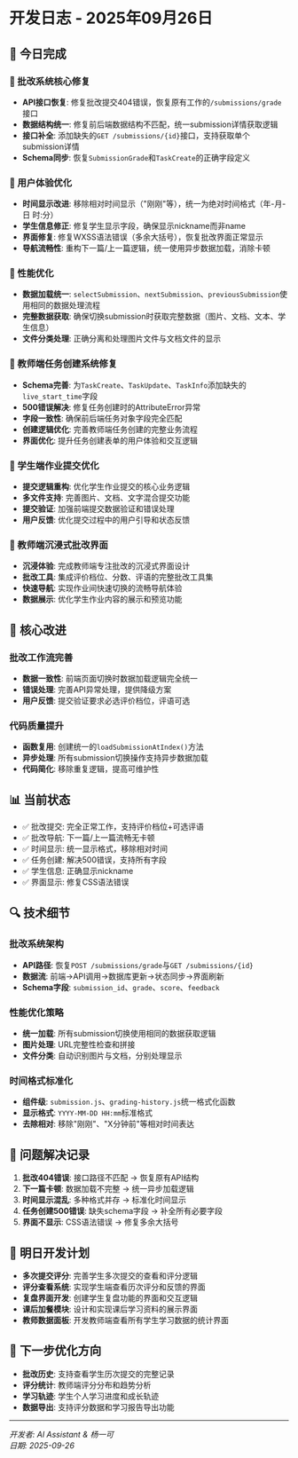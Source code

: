 # 开发日志 - 2025年09月26日

## 📝 今日完成

### 🔧 批改系统核心修复
- **API接口恢复**: 修复批改提交404错误，恢复原有工作的`/submissions/grade`接口
- **数据结构统一**: 修复前后端数据结构不匹配，统一submission详情获取逻辑
- **接口补全**: 添加缺失的`GET /submissions/{id}`接口，支持获取单个submission详情
- **Schema同步**: 恢复`SubmissionGrade`和`TaskCreate`的正确字段定义

### 🎨 用户体验优化
- **时间显示改进**: 移除相对时间显示（"刚刚"等），统一为绝对时间格式（年-月-日 时:分）
- **学生信息修正**: 修复学生显示字段，确保显示nickname而非name
- **界面修复**: 修复WXSS语法错误（多余大括号），恢复批改界面正常显示
- **导航流畅性**: 重构下一篇/上一篇逻辑，统一使用异步数据加载，消除卡顿

### 🚀 性能优化
- **数据加载统一**: `selectSubmission`、`nextSubmission`、`previousSubmission`使用相同的数据处理流程
- **完整数据获取**: 确保切换submission时获取完整数据（图片、文档、文本、学生信息）
- **文件分类处理**: 正确分离和处理图片文件与文档文件的显示

### 🔄 教师端任务创建系统修复
- **Schema完善**: 为`TaskCreate`、`TaskUpdate`、`TaskInfo`添加缺失的`live_start_time`字段
- **500错误解决**: 修复任务创建时的AttributeError异常
- **字段一致性**: 确保前后端任务对象字段完全匹配
- **创建逻辑优化**: 完善教师端任务创建的完整业务流程
- **界面优化**: 提升任务创建表单的用户体验和交互逻辑

### 📱 学生端作业提交优化
- **提交逻辑重构**: 优化学生作业提交的核心业务逻辑
- **多文件支持**: 完善图片、文档、文字混合提交功能
- **提交验证**: 加强前端提交数据验证和错误处理
- **用户反馈**: 优化提交过程中的用户引导和状态反馈

### 🎨 教师端沉浸式批改界面
- **沉浸体验**: 完成教师端专注批改的沉浸式界面设计
- **批改工具**: 集成评价档位、分数、评语的完整批改工具集
- **快速导航**: 实现作业间快速切换的流畅导航体验
- **数据展示**: 优化学生作业内容的展示和预览功能

## 🎯 核心改进

### 批改工作流完善
- **数据一致性**: 前端页面切换时数据加载逻辑完全统一
- **错误处理**: 完善API异常处理，提供降级方案
- **用户反馈**: 提交验证要求必选评价档位，评语可选

### 代码质量提升
- **函数复用**: 创建统一的`loadSubmissionAtIndex()`方法
- **异步处理**: 所有submission切换操作支持异步数据加载
- **代码简化**: 移除重复逻辑，提高可维护性

## 📊 当前状态
- ✅ 批改提交: 完全正常工作，支持评价档位+可选评语
- ✅ 批改导航: 下一篇/上一篇流畅无卡顿
- ✅ 时间显示: 统一显示格式，移除相对时间
- ✅ 任务创建: 解决500错误，支持所有字段
- ✅ 学生信息: 正确显示nickname
- ✅ 界面显示: 修复CSS语法错误

## 🔍 技术细节

### 批改系统架构
- **API路径**: 恢复`POST /submissions/grade`与`GET /submissions/{id}`
- **数据流**: 前端→API调用→数据库更新→状态同步→界面刷新
- **Schema字段**: `submission_id`、`grade`、`score`、`feedback`

### 性能优化策略
- **统一加载**: 所有submission切换使用相同的数据获取逻辑
- **图片处理**: URL完整性检查和拼接
- **文件分类**: 自动识别图片与文档，分别处理显示

### 时间格式标准化
- **组件级**: `submission.js`、`grading-history.js`统一格式化函数
- **显示格式**: `YYYY-MM-DD HH:mm`标准格式
- **去除相对**: 移除"刚刚"、"X分钟前"等相对时间表达

## 🐛 问题解决记录
1. **批改404错误**: 接口路径不匹配 → 恢复原有API结构
2. **下一篇卡顿**: 数据加载不完整 → 统一异步加载逻辑  
3. **时间显示混乱**: 多种格式并存 → 标准化时间显示
4. **任务创建500错误**: 缺失schema字段 → 补全所有必要字段
5. **界面不显示**: CSS语法错误 → 修复多余大括号

## 📅 明日开发计划
- **多次提交评分**: 完善学生多次提交的查看和评分逻辑
- **评分查看系统**: 实现学生端查看历次评分和反馈的界面
- **复盘界面开发**: 创建学生复盘功能的界面和交互逻辑
- **课后加餐模块**: 设计和实现课后学习资料的展示界面
- **教师数据面板**: 开发教师端查看所有学生学习数据的统计界面

## 🔧 下一步优化方向
- **批改历史**: 支持查看学生历次提交的完整记录
- **评分统计**: 教师端评分分布和趋势分析
- **学习轨迹**: 学生个人学习进度和成长轨迹
- **数据导出**: 支持评分数据和学习报告导出功能

---
*开发者: AI Assistant & 杨一可*  
*日期: 2025-09-26*
